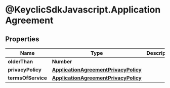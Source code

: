 # @KeyclicSdkJavascript.ApplicationAgreement

## Properties
Name | Type | Description | Notes
------------ | ------------- | ------------- | -------------
**olderThan** | **Number** |  | [optional] 
**privacyPolicy** | [**ApplicationAgreementPrivacyPolicy**](ApplicationAgreementPrivacyPolicy.md) |  | [optional] 
**termsOfService** | [**ApplicationAgreementPrivacyPolicy**](ApplicationAgreementPrivacyPolicy.md) |  | [optional] 


